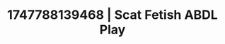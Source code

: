 ---
categories:
- Face fucking
- Femdom wrestling
- Eco-erotica
- Deep touch
- Story-driven erotica
image: /assets/images/1747788139468.jpg
layout: post
seo:
  description: Featured content with premium ABDL Play, Scat Fetish. HD images available.
  keywords: ABDL Play, Scat Fetish
  og_image: /assets/images/1747788139468.jpg
  schema_type: VisualArtwork
tags:
- ABDL Play
- Scat Fetish
- '#1747788139468'
title: 1747788139468 | Scat Fetish ABDL Play
---